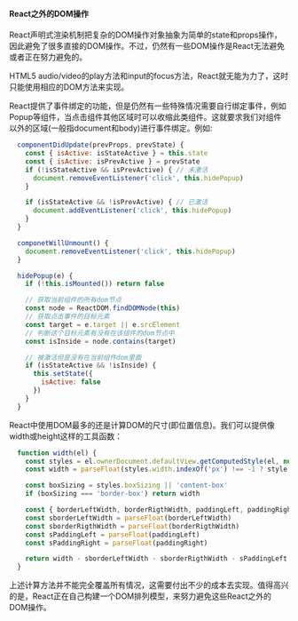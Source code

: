 <!--
 * @Description: 
-->
#### React之外的DOM操作
React声明式渲染机制把复杂的DOM操作对象抽象为简单的state和props操作，因此避免了很多直接的DOM操作。不过，仍然有一些DOM操作是React无法避免或者正在努力避免的。

HTML5 audio/video的play方法和input的focus方法，React就无能为力了，这时只能使用相应的DOM方法来实现。

React提供了事件绑定的功能，但是仍然有一些特殊情况需要自行绑定事件，例如Popup等组件，当点击组件其他区域时可以收缩此类组件。这就要求我们对组件以外的区域(一般指document和body)进行事件绑定。例如:
```javascript
  componentDidUpdate(prevProps, prevState) {
    const { isActive: isStateActive } = this.state
    const { isActive: isPrevActive } = prevState
    if (!isStateActive && isPrevActive) { // 未激活
      document.removeEventListener('click', this.hidePopup)
    }

    if (isStateActive && !isPrevActive) { // 已激活
      document.addEventListener('click', this.hidePopup)
    }
  }

  componetWillUnmount() {
    document.removeEventListener('click', this.hidePopup)
  }

  hidePopup(e) {
    if (!this.isMounted()) return false

    // 获取当前组件的所有dom节点
    const node = ReactDOM.findDOMNode(this)
    // 获取点击事件的目标元素
    const target = e.target || e.srcElement
    // 判断这个目标元素有没有在该组件的dom节点中
    const isInside = node.contains(target)

    // 被激活但是没有在当前组件dom里面
    if (isStateActive && !isInside) {
      this.setState({
        isActive: false
      })
    }
  }
```
React中使用DOM最多的还是计算DOM的尺寸(即位置信息)。我们可以提供像width或height这样的工具函数：
```javascript
  function width(el) {
    const styles = el.ownerDocument.defaultView.getComputedStyle(el, null)
    const width = parseFloat(styles.width.indexOf('px') !== -1 ? style.width : 0)

    const boxSizing = styles.boxSizing || 'content-box'
    if (boxSizing === 'border-box') return width

    const { borderLeftWidth, borderRigthWidth, paddingLeft, paddingRight } = styles
    const sborderLeftWidth = parseFloat(borderLeftWidth)
    const sborderRigthWidth = parseFloat(borderRigthWidth)
    const sPaddingLeft = parseFloat(paddingLeft)
    const sPaddingRight = parseFloat(paddingRight)

    return width - sborderLeftWidth - sborderRigthWidth - sPaddingLeft - sPaddingRight
  }
```
上述计算方法并不能完全覆盖所有情况，这需要付出不少的成本去实现。值得高兴的是，React正在自己构建一个DOM排列模型，来努力避免这些React之外的DOM操作。